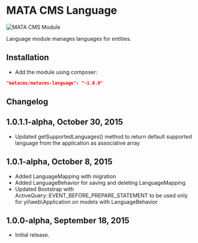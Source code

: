 MATA CMS Language
==========================================

![MATA CMS Module](https://s3-eu-west-1.amazonaws.com/qi-interactive/assets/mata-cms/gear-mata-logo%402x.png)


Language module manages languages for entities.


Installation
------------

- Add the module using composer:

```json
"matacms/matacms-language": "~1.0.0"
```

Changelog
---------

## 1.0.1.1-alpha, October 30, 2015

- Updated getSupportedLanguages() method to return default supported language from the application as associative array

## 1.0.1-alpha, October 8, 2015

- Added LanguageMapping with migration
- Added LanguageBehavior for saving and deleting LanguageMapping
- Updated Bootstrap with ActiveQuery::EVENT_BEFORE_PREPARE_STATEMENT to be used only for yii\web\Application on models with LanguageBehavior

## 1.0.0-alpha, September 18, 2015

- Initial release.
